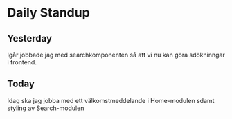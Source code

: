 # Daily Standup

## Yesterday

Igår jobbade jag med searchkomponenten så att vi nu kan göra sdökninngar i frontend.

## Today

Idag ska jag jobba med ett välkomstmeddelande i Home-modulen sdamt styling av Search-modulen
